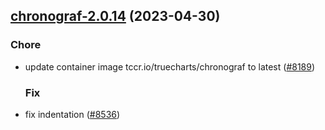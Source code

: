 

## [chronograf-2.0.14](https://github.com/succelle/charts/compare/chronograf-2.0.13...chronograf-2.0.14) (2023-04-30)

### Chore

- update container image tccr.io/truecharts/chronograf to latest ([#8189](https://github.com/succelle/charts/issues/8189))
  
  ### Fix

- fix indentation ([#8536](https://github.com/succelle/charts/issues/8536))
  
  